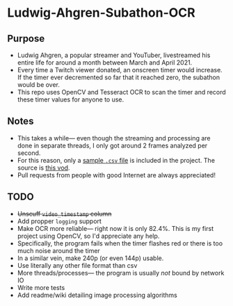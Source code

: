 # Ludwig-Ahgren-Subathon-OCR

## Purpose
* Ludwig Ahgren, a popular streamer and YouTuber, livestreamed his entire life for around a month between March and April 2021.
* Every time a Twitch viewer donated, an onscreen timer would increase. If the timer ever decremented so far that it reached zero, the subathon would be over.
* This repo uses OpenCV and Tesseract OCR to scan the timer and record these timer values for anyone to use.

## Notes
* This takes a while— even though the streaming and processing are done in separate threads, I only got around 2 frames analyzed per second.
* For this reason, only a [sample `.csv` file](data.csv) is included in the project. The source is [this vod](https://www.youtube.com/watch?v=UzHtbjtT8hE).
* Pull requests from people with good Internet are always appreciated!

## TODO
* ~~Unscuff `video_timestamp` column~~
* Add propper `logging` support
* Make OCR more reliable— right now it is only 82.4%. This is my first project using OpenCV, so I'd appreciate any help.
* Specifically, the program fails when the timer flashes red or there is too much noise around the timer
* In a similar vein, make 240p (or even 144p) usable.
* Use literally any other file format than csv
* More threads/processes— the program is usually *not* bound by network IO
* Write more tests
* Add readme/wiki detailing image processing algorithms
